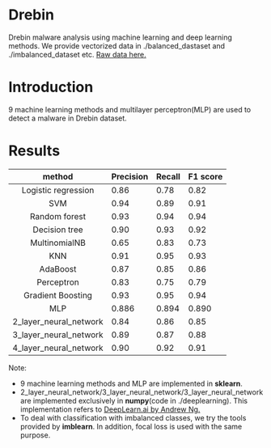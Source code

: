 # Drebin
Drebin malware analysis using machine learning and deep learning methods. We provide vectorized data in ./balanced_dastaset and ./imbalanced_dataset etc. [Raw data here.](https://www.sec.tu-bs.de/~danarp/drebin/)

# Introduction
9 machine learning methods and multilayer perceptron(MLP) are used to detect a malware in Drebin dataset.

# Results
|         method         | Precision | Recall | F1 score |
| :--------------------: | --------- | ------ | -------- |
| Logistic   regression  | 0.86      | 0.78   | 0.82     |
|          SVM           | 0.94      | 0.89   | 0.91     |
|     Random forest      | 0.93      | 0.94   | 0.94     |
|     Decision tree      | 0.90      | 0.93   | 0.92     |
|     MultinomialNB      | 0.65      | 0.83   | 0.73     |
|          KNN           | 0.91      | 0.95   | 0.93     |
|        AdaBoost        | 0.87      | 0.85   | 0.86     |
|       Perceptron       | 0.83      | 0.75   | 0.79     |
|  Gradient   Boosting   | 0.93      | 0.95   | 0.94     |
|          MLP           | 0.886     | 0.894  | 0.890    |
| 2_layer_neural_network | 0.84      | 0.86   | 0.85     |
| 3_layer_neural_network | 0.89      | 0.87   | 0.88     |
| 4_layer_neural_network | 0.90      | 0.92   | 0.91     |

Note:
* 9 machine learning methods and MLP are implemented in **sklearn**.
* 2_layer_neural_network/3_layer_neural_network/3_layer_neural_network are implemented exclusively in **numpy**(code in ./deeplearning). This implementation refers to [DeepLearn.ai by Andrew Ng.](https://github.com/enggen/Deep-Learning-Coursera)
* To deal with classification with imbalanced classes, we try the tools provided by **imblearn**. In addition, focal loss is used with the same purpose.